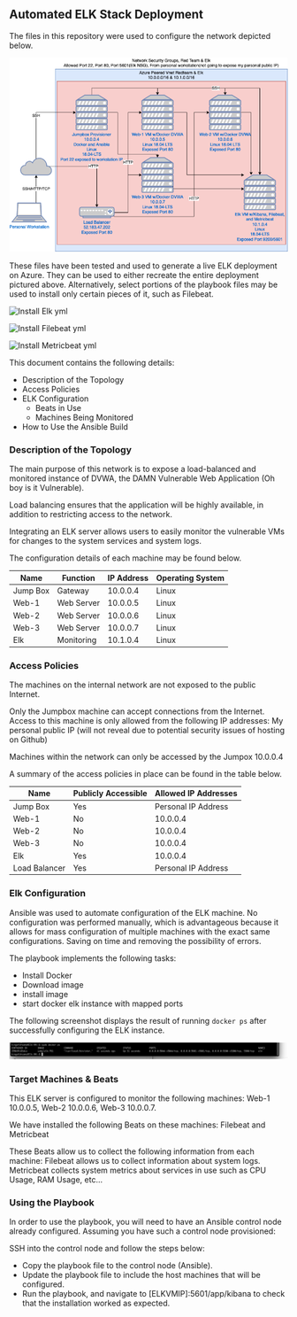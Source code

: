## Automated ELK Stack Deployment

The files in this repository were used to configure the network depicted below.

![Azure Network Diagram](Diagrams/azurenetworkdiagram.png)

These files have been tested and used to generate a live ELK deployment on Azure. They can be used to either recreate the entire deployment pictured above. Alternatively, select portions of the playbook files may be used to install only certain pieces of it, such as Filebeat.

![Install Elk yml](Ansible/install_elk.yml)

![Install Filebeat yml](Ansible/filebeat-playbook.yml)

![Install Metricbeat yml](Ansible/metricbeat-playbook.yml)


This document contains the following details:
- Description of the Topology
- Access Policies
- ELK Configuration
  - Beats in Use
  - Machines Being Monitored
- How to Use the Ansible Build


### Description of the Topology

The main purpose of this network is to expose a load-balanced and monitored instance of DVWA, the DAMN Vulnerable Web Application (Oh boy is it Vulnerable).

Load balancing ensures that the application will be highly available, in addition to restricting access to the network.

Integrating an ELK server allows users to easily monitor the vulnerable VMs for changes to the system services and system logs.

The configuration details of each machine may be found below.

| Name     | Function   | IP Address | Operating System |
|----------|------------|------------|------------------|
| Jump Box | Gateway    | 10.0.0.4   | Linux            |
| Web-1    | Web Server | 10.0.0.5   | Linux            |
| Web-2    | Web Server | 10.0.0.6   | Linux            |
| Web-3    | Web Server | 10.0.0.7   | Linux            |
| Elk      | Monitoring | 10.1.0.4   | Linux            |

### Access Policies

The machines on the internal network are not exposed to the public Internet. 

Only the Jumpbox machine can accept connections from the Internet. Access to this machine is only allowed from the following IP addresses: My personal public IP (will not reveal due to potential security issues of hosting on Github)

Machines within the network can only be accessed by the Jumpox 10.0.0.4

A summary of the access policies in place can be found in the table below.

| Name          | Publicly Accessible | Allowed IP Addresses |
|---------------|---------------------|----------------------|
| Jump Box      | Yes                 | Personal IP Address  |
| Web-1         | No                  | 10.0.0.4             |
| Web-2         | No                  | 10.0.0.4             |
| Web-3         | No                  | 10.0.0.4             |
| Elk           | Yes                 | 10.0.0.4             |
| Load Balancer | Yes                 | Personal IP Address  |

### Elk Configuration

Ansible was used to automate configuration of the ELK machine. No configuration was performed manually, which is advantageous because it allows for mass configuration of multiple machines with the exact same configurations. Saving on time and removing the possibility of errors.

The playbook implements the following tasks:
- Install Docker
- Download image
- install image
- start docker elk instance with mapped ports

The following screenshot displays the result of running `docker ps` after successfully configuring the ELK instance.

![Output of docker ps](Diagrams/docker_ps_output.png)

### Target Machines & Beats
This ELK server is configured to monitor the following machines: Web-1 10.0.0.5, Web-2 10.0.0.6, Web-3 10.0.0.7.

We have installed the following Beats on these machines: Filebeat and Metricbeat

These Beats allow us to collect the following information from each machine: Filebeat allows us to collect information about system logs. Metricbeat collects system metrics about services in use such as CPU Usage, RAM Usage, etc...

### Using the Playbook
In order to use the playbook, you will need to have an Ansible control node already configured. Assuming you have such a control node provisioned: 

SSH into the control node and follow the steps below:
- Copy the playbook file to the control node (Ansible).
- Update the playbook file to include the host machines that will be configured.
- Run the playbook, and navigate to [ELKVMIP]:5601/app/kibana to check that the installation worked as expected.

